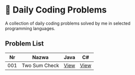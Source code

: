 # 🧠 Daily Coding Problems

A collection of daily coding problems solved by me in selected programming languages.

## Problem List

| Nr  | Nazwa            | Java                                  | C#                                     |
|-----|------------------|---------------------------------------|----------------------------------------|
| 001 | Two Sum Check | [View](problems/001-two-sum-check/java/Main.java) | [View](problems/001-two-sum-check/csharp/Main.cs) |
